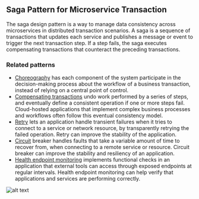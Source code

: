 ## Saga Pattern for Microservice Transaction
The saga design pattern is a way to manage data consistency across microservices in distributed transaction scenarios. A saga is a sequence of transactions that updates each service and publishes a message or event to trigger the next transaction step. If a step fails, the saga executes compensating transactions that counteract the preceding transactions.

### Related patterns
* [Choreography](https://docs.microsoft.com/en-us/azure/architecture/patterns/choreography) has each component of the system participate in the decision-making process about the workflow of a business transaction, instead of relying on a central point of control. 
* [Compensating transactions](https://docs.microsoft.com/en-us/azure/architecture/patterns/compensating-transaction) undo work performed by a series of steps, and eventually define a consistent operation if one or more steps fail. Cloud-hosted applications that implement complex business processes and workflows often follow this eventual consistency model.
* [Retry](https://docs.microsoft.com/en-us/azure/architecture/patterns/retry) lets an application handle transient failures when it tries to connect to a service or network resource, by transparently retrying the failed operation. Retry can improve the stability of the application.
* [Circuit](https://docs.microsoft.com/en-us/azure/architecture/patterns/circuit-breaker) breaker handles faults that take a variable amount of time to recover from, when connecting to a remote service or resource. Circuit breaker can improve the stability and resiliency of an application.
* [Health endpoint monitoring](https://docs.microsoft.com/en-us/azure/architecture/patterns/health-endpoint-monitoring) implements functional checks in an application that external tools can access through exposed endpoints at regular intervals. Health endpoint monitoring can help verify that applications and services are performing correctly.

![alt text](https://github.com/serkomut/SagaMicroserviceTransaction/docs/diagram_3.png "Saga Choreography ")